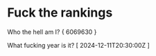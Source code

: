 # Fuck the rankings

Who the hell am I?
{ 6069630 }

What fucking year is it?
[ 2024-12-11T20:30:00Z ]
